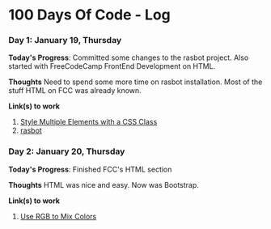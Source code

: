 # 100 Days Of Code - Log

### Day 1: January 19, Thursday

**Today's Progress**: Committed some changes to the rasbot project. Also started with FreeCodeCamp FrontEnd Development on HTML.

**Thoughts** Need to spend some more time on rasbot installation. Most of the stuff HTML on FCC was already known.

**Link(s) to work**
1. [Style Multiple Elements with a CSS Class ](https://www.freecodecamp.com/challenges/style-multiple-elements-with-a-css-class)
2. [rasbot](https://github.com/screwgoth/rasbot)


### Day 2: January 20, Thursday

**Today's Progress**: Finished FCC's HTML section

**Thoughts** HTML was nice and easy. Now was Bootstrap.

**Link(s) to work**
1. [Use RGB to Mix Colors](https://www.freecodecamp.com/challenges/use-rgb-to-mix-colors)
